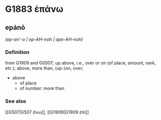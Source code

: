 # G1883 ἐπάνω

## epánō

_(ep-an'-o | ep-AH-noh | ape-AH-noh)_

### Definition

from G1909 and G0507; up above, i.e., over or on (of place, amount, rank, etc.); above, more than, (up-)on, over; 

- above
  - of place
  - of number: more than

### See also

[[G507|G507 ἄνω]], [[G1909|G1909 ἐπί]]
